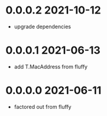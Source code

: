 0.0.0.2 2021-10-12
==================
- upgrade dependencies

0.0.0.1 2021-06-13
==================
- add T.MacAddress from fluffy

0.0.0.0 2021-06-11
==================
- factored out from fluffy
